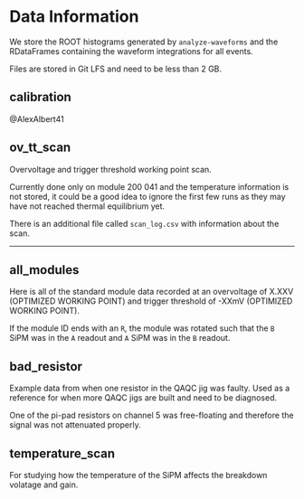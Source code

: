 # Data Information

We store the ROOT histograms generated by `analyze-waveforms` and the RDataFrames containing the waveform integrations for all events. 

Files are stored in Git LFS and need to be less than 2 GB.

## calibration

@AlexAlbert41

## ov_tt_scan

Overvoltage and trigger threshold working point scan.

Currently done only on module 200 041 and the temperature information is not stored, it could be a good idea to ignore the first few runs as they may have not reached thermal equilibrium yet.

There is an additional file called `scan_log.csv` with information about the scan.


---

## all_modules

Here is all of the standard module data recorded at an overvoltage of X.XXV (OPTIMIZED WORKING POINT) and trigger threshold of -XXmV (OPTIMIZED WORKING POINT).

If the module ID ends with an `R`, the module was rotated such that the `B` SiPM was in the `A` readout and `A` SiPM was in the `B` readout.


## bad_resistor

Example data from when one resistor in the QAQC jig was faulty. Used as a reference for when more QAQC jigs are built and need to be diagnosed.

One of the pi-pad resistors on channel 5 was free-floating and therefore the signal was not attenuated properly.

## temperature_scan

For studying how the temperature of the SiPM affects the breakdown volatage and gain.

